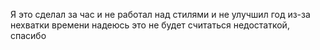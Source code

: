 Я это сделал за час и не работал над стилями и не улучшил год из-за нехватки времени надеюсь это не будет считаться недостаткой, спасибо